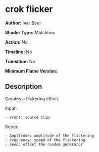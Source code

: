 # crok flicker

**Author:** Ivar Beer

**Shader Type:** Matchbox

**Action:** No

**Timeline:** No

**Transition:** No

**Minimum Flame Version:** 


## Description
Creates a flickering effect.

Input:

    - Front: source clip

Setup:

    - Amplitude: amplitude of the flickering
    - Frequency: speed of the flickering
    - Seed: offset the random generator
